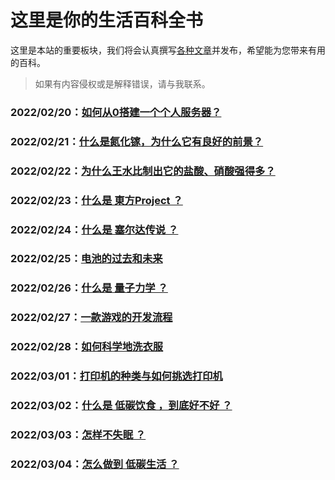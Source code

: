 # 这里是你的生活百科全书

这里是本站的重要板块，我们将会认真撰写<u>各种文章</u>并发布，希望能为您带来有用的百科。

> 如果有内容侵权或是解释错误，请与我联系。



### 2022/02/20：[如何从0搭建一个个人服务器？](popularization/20220220.html)

### 2022/02/21：[什么是氮化镓，为什么它有良好的前景？](popularization/20220221.html)

### 2022/02/22：[为什么王水比制出它的盐酸、硝酸强得多？](popularization/20220222.html)

### 2022/02/23：[什么是 東方Project ？](popularization/20220223.html)

### 2022/02/24：[什么是 塞尔达传说 ？](popularization/20220224.html)

### 2022/02/25：[电池的过去和未来](popularization/20220225.html)

### 2022/02/26：[什么是 量子力学 ？](popularization/20220226.html)

### 2022/02/27：[一款游戏的开发流程](popularization/20220227,html)

### 2022/02/28：[如何科学地洗衣服](popularization/20220228.html)

### 2022/03/01：[打印机的种类与如何挑选打印机](popularization/20220301.html)

### 2022/03/02：[什么是 低碳饮食 ，到底好不好 ？](popularization/20220302.html)

### 2022/03/03：[怎样不失眠 ？](popularization/20220303.html)

### 2022/03/04：[怎么做到 低碳生活 ？](popularization/20220304,html)
